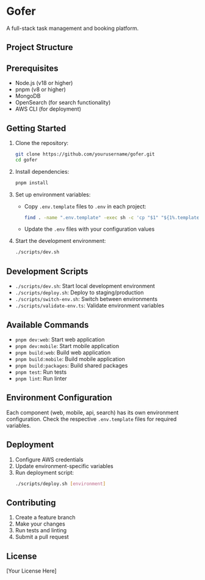 # Gofer

A full-stack task management and booking platform.

## Project Structure


## Prerequisites

- Node.js (v18 or higher)
- pnpm (v8 or higher)
- MongoDB
- OpenSearch (for search functionality)
- AWS CLI (for deployment)

## Getting Started

1. Clone the repository:
   ```bash
   git clone https://github.com/yourusername/gofer.git
   cd gofer
   ```

2. Install dependencies:
   ```bash
   pnpm install
   ```

3. Set up environment variables:
   - Copy `.env.template` files to `.env` in each project:
     ```bash
     find . -name ".env.template" -exec sh -c 'cp "$1" "${1%.template}"' _ {} \;
     ```
   - Update the `.env` files with your configuration values

4. Start the development environment:
   ```bash
   ./scripts/dev.sh
   ```

## Development Scripts

- `./scripts/dev.sh`: Start local development environment
- `./scripts/deploy.sh`: Deploy to staging/production
- `./scripts/switch-env.sh`: Switch between environments
- `./scripts/validate-env.ts`: Validate environment variables

## Available Commands

- `pnpm dev:web`: Start web application
- `pnpm dev:mobile`: Start mobile application
- `pnpm build:web`: Build web application
- `pnpm build:mobile`: Build mobile application
- `pnpm build:packages`: Build shared packages
- `pnpm test`: Run tests
- `pnpm lint`: Run linter

## Environment Configuration

Each component (web, mobile, api, search) has its own environment configuration. Check the respective `.env.template` files for required variables.

## Deployment

1. Configure AWS credentials
2. Update environment-specific variables
3. Run deployment script:
   ```bash
   ./scripts/deploy.sh [environment]
   ```

## Contributing

1. Create a feature branch
2. Make your changes
3. Run tests and linting
4. Submit a pull request

## License

[Your License Here]